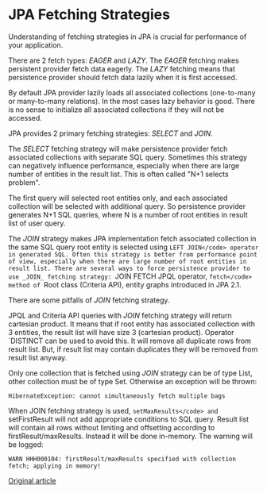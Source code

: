 JPA Fetching Strategies
=======================

Understanding of fetching strategies in JPA is crucial for performance of your application.

There are 2 fetch types: _EAGER_ and _LAZY_.
The _EAGER_ fetching makes persistent provider fetch data eagerly.
The _LAZY_ fetching means that persistence provider should fetch data lazily when it is first accessed.

By default JPA provider lazily loads all associated collections (one-to-many or many-to-many relations). In the most cases lazy behavior is good. There is no sense to initialize all associated collections if they will not be accessed.

JPA provides 2 primary fetching strategies: _SELECT_ and _JOIN_.

The _SELECT_ fetching strategy will make persistence provider fetch associated collections with separate SQL query. Sometimes this strategy can negatively influence performance, especially when there are large number of entities in the result list. This is often called "N+1 selects problem".

The first query will selected root entities only, and each associated collection will be selected with additional query. So persistence provider generates N+1 SQL queries, where N is a number of root entities in result list of user query.

The _JOIN_ strategy makes JPA implementation fetch associated collection in the same SQL query root entity is selected using `LEFT JOIN</code> operator in generated SQL. Often this strategy is better from performance point of view, especially when there are large number of root entities in result list. There are several ways to force persistence provider to use _JOIN_ fetching strategy: `JOIN FETCH</code> JPQL operator, `fetch</code> method of `Root</code> class (Criteria API), entity graphs introduced in JPA 2.1.

There are some pitfalls of _JOIN_ fetching strategy.

JPQL and Criteria API queries with _JOIN_ fetching strategy will return cartesian product. It means that if root entity has associated collection with 3 entities, the result list will have size 3 (cartesian product). Operator `DISTINCT</code> can be used to avoid this. It will remove all duplicate rows from result list. But, if result list may contain duplicates they will be removed from result list anyway.

Only one collection that is fetched using _JOIN_ strategy can be of type List, other collection must be of type Set. Otherwise an exception will be thrown:

`HibernateException: cannot simultaneously fetch multiple bags`

When JOIN fetching strategy is used, `setMaxResults</code> and `setFirstResult</code> will not add appropriate conditions to SQL query. Result list will contain all rows without limiting and offsetting according to firstResult/maxResults. Instead it will be done in-memory. The warning will be logged:

`WARN HHH000104: firstResult/maxResults specified with collection fetch; applying in memory!`

[Original article](http://developer-should-know.tumblr.com/post/118012584847/jpa-fetching-strategies)